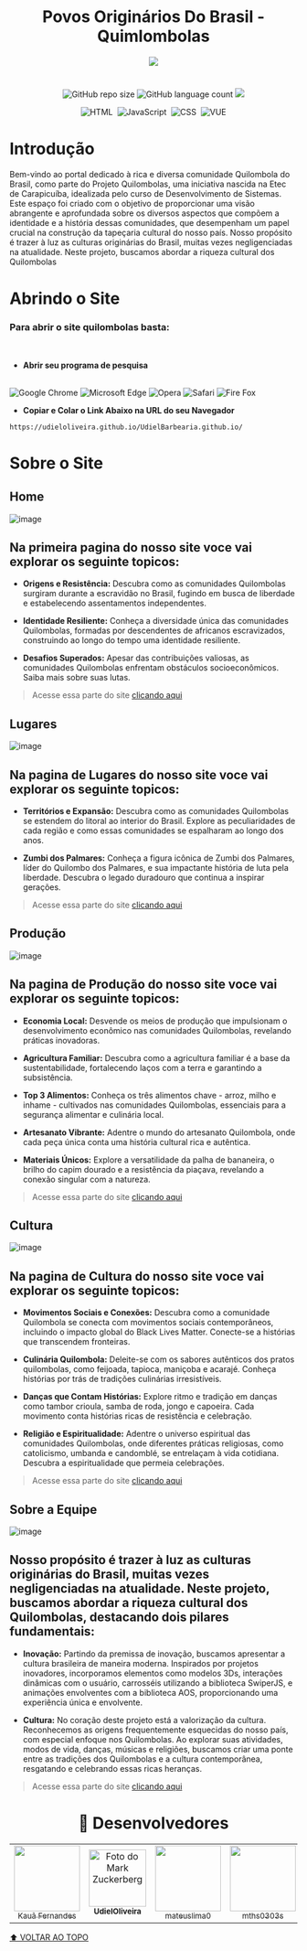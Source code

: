 
<div align="center" id="inicio">
    
# Povos Originários Do Brasil - Quimlombolas
<img src="https://github.com/UdielOliveira/CursoJavaScript/assets/113556350/331b60b5-3267-41bc-93cf-86f338e252cb"/><br>
</div>



<!---Esses são exemplos. Veja https://shields.io para outras pessoas ou para personalizar este conjunto de escudos. Você pode querer incluir dependências, status do projeto e informações de licença aqui--->
<div align="center">

#
![GitHub repo size](https://img.shields.io/github/repo-size/K1Melo/pjct-quilombolas?style=for-the-badge)
![GitHub language count](https://img.shields.io/github/languages/count/K1Melo/pjct-quilombolas?style=for-the-badge)
<img src="http://img.shields.io/static/v1?label=STATUS&message=%20FINALIZADO&color=GREEN&style=for-the-badge"/>

![HTML](https://img.shields.io/badge/HTML5-E34F26?style=for-the-badge&logo=html5&logoColor=white)&nbsp;
![JavaScript](https://img.shields.io/badge/JavaScript-F7DF1E?style=for-the-badge&logo=javascript&logoColor=black)&nbsp;
![CSS](https://img.shields.io/badge/CSS3-1572B6?style=for-the-badge&logo=css3&logoColor=white)&nbsp;
![VUE](https://img.shields.io/badge/Vue%20js-35495E?style=for-the-badge&logo=vuedotjs&logoColor=4FC08D)

</div>

# Introdução

Bem-vindo ao portal dedicado à rica e diversa comunidade Quilombola do Brasil, como parte do Projeto Quilombolas, uma iniciativa nascida na Etec de Carapicuíba, idealizada pelo curso de Desenvolvimento de Sistemas. Este espaço foi criado com o objetivo de proporcionar uma visão abrangente e aprofundada sobre os diversos aspectos que compõem a identidade e a história dessas comunidades, que desempenham um papel crucial na construção da tapeçaria cultural do nosso país. Nosso propósito é trazer à luz as culturas originárias do Brasil, muitas vezes negligenciadas na atualidade. Neste projeto, buscamos abordar a riqueza cultural dos Quilombolas

# Abrindo o Site

### Para abrir o site quilombolas basta: 
<br>

- **Abrir seu programa de pesquisa <br><br>**

![Google Chrome](https://img.shields.io/badge/Google_chrome-4285F4?style=for-the-badge&logo=Google-chrome&logoColor=white)
![Microsoft Edge](https://img.shields.io/badge/Microsoft_Edge-0078D7?style=for-the-badge&logo=Microsoft-edge&logoColor=white)
![Opera](https://img.shields.io/badge/Opera-FF1B2D?style=for-the-badge&logo=Opera&logoColor=white)
![Safari](https://img.shields.io/badge/Safari-FF1B2D?style=for-the-badge&logo=Safari&logoColor=white)
![Fire Fox](https://img.shields.io/badge/Firefox_Browser-FF7139?style=for-the-badge&logo=Firefox-Browser&logoColor=white)

- **Copiar e Colar o Link Abaixo na URL do seu Navegador <br>**
```
https://udieloliveira.github.io/UdielBarbearia.github.io/
```
# Sobre o Site

## Home

![image](https://github.com/UdielOliveira/CursoJavaScript/assets/113556350/0950b5e1-bc6b-443a-b809-5f819afc24c7)

## Na primeira pagina do nosso site voce vai explorar os seguinte topicos:

- **Origens e Resistência:**
Descubra como as comunidades Quilombolas surgiram durante a escravidão no Brasil, fugindo em busca de liberdade e estabelecendo assentamentos independentes.

- **Identidade Resiliente:**
Conheça a diversidade única das comunidades Quilombolas, formadas por descendentes de africanos escravizados, construindo ao longo do tempo uma identidade resiliente.

- **Desafios Superados:**
Apesar das contribuições valiosas, as comunidades Quilombolas enfrentam obstáculos socioeconômicos. Saiba mais sobre suas lutas.

> Acesse essa parte do site [clicando aqui](https://pjct-quilombolas.vercel.app/)

## Lugares

![image](https://github.com/UdielOliveira/CursoJavaScript/assets/113556350/3298089f-1ac9-4abb-abfe-7854c93c7c77)

## Na pagina de Lugares do nosso site voce vai explorar os seguinte topicos:

- **Territórios e Expansão:**
Descubra como as comunidades Quilombolas se estendem do litoral ao interior do Brasil. Explore as peculiaridades de cada região e como essas comunidades se espalharam ao longo dos anos.

- **Zumbi dos Palmares:**
Conheça a figura icônica de Zumbi dos Palmares, líder do Quilombo dos Palmares, e sua impactante história de luta pela liberdade. Descubra o legado duradouro que continua a inspirar gerações.

> Acesse essa parte do site [clicando aqui](https://pjct-quilombolas.vercel.app/lugares)

## Produção

![image](https://github.com/UdielOliveira/CursoJavaScript/assets/113556350/0a57ba0a-efdf-4439-bb60-406dd38d1c96)

## Na pagina de Produção do nosso site voce vai explorar os seguinte topicos:

- **Economia Local:**
Desvende os meios de produção que impulsionam o desenvolvimento econômico nas comunidades Quilombolas, revelando práticas inovadoras.

- **Agricultura Familiar:**
Descubra como a agricultura familiar é a base da sustentabilidade, fortalecendo laços com a terra e garantindo a subsistência.

- **Top 3 Alimentos:**
Conheça os três alimentos chave - arroz, milho e inhame - cultivados nas comunidades Quilombolas, essenciais para a segurança alimentar e culinária local.

- **Artesanato Vibrante:**
Adentre o mundo do artesanato Quilombola, onde cada peça única conta uma história cultural rica e autêntica.

- **Materiais Únicos:**
Explore a versatilidade da palha de bananeira, o brilho do capim dourado e a resistência da piaçava, revelando a conexão singular com a natureza.

> Acesse essa parte do site [clicando aqui](https://pjct-quilombolas.vercel.app/producao)

## Cultura

![image](https://github.com/UdielOliveira/CursoJavaScript/assets/113556350/f0aa9059-cb46-4452-9a4b-daa9c70504cf)

## Na pagina de Cultura do nosso site voce vai explorar os seguinte topicos:

- **Movimentos Sociais e Conexões:**
Descubra como a comunidade Quilombola se conecta com movimentos sociais contemporâneos, incluindo o impacto global do Black Lives Matter. Conecte-se a histórias que transcendem fronteiras.

- **Culinária Quilombola:**
Deleite-se com os sabores autênticos dos pratos quilombolas, como feijoada, tapioca, maniçoba e acarajé. Conheça histórias por trás de tradições culinárias irresistíveis.

- **Danças que Contam Histórias:**
Explore ritmo e tradição em danças como tambor crioula, samba de roda, jongo e capoeira. Cada movimento conta histórias ricas de resistência e celebração.

- **Religião e Espiritualidade:**
Adentre o universo espiritual das comunidades Quilombolas, onde diferentes práticas religiosas, como catolicismo, umbanda e candomblé, se entrelaçam à vida cotidiana. Descubra a espiritualidade que permeia celebrações.

> Acesse essa parte do site [clicando aqui](https://pjct-quilombolas.vercel.app/cultura)


## Sobre a Equipe

![image](https://github.com/UdielOliveira/CursoJavaScript/assets/113556350/29031b48-0f95-454e-8bab-1e156b6ab7ea)

## Nosso propósito é trazer à luz as culturas originárias do Brasil, muitas vezes negligenciadas na atualidade. Neste projeto, buscamos abordar a riqueza cultural dos Quilombolas, destacando dois pilares fundamentais:

- **Inovação:**
Partindo da premissa de inovação, buscamos apresentar a cultura brasileira de maneira moderna. Inspirados por projetos inovadores, incorporamos elementos como modelos 3Ds, interações dinâmicas com o usuário, carrosséis utilizando a biblioteca SwiperJS, e animações envolventes com a biblioteca AOS, proporcionando uma experiência única e envolvente.

- **Cultura:**
No coração deste projeto está a valorização da cultura. Reconhecemos as origens frequentemente esquecidas do nosso país, com especial enfoque nos Quilombolas. Ao explorar suas atividades, modos de vida, danças, músicas e religiões, buscamos criar uma ponte entre as tradições dos Quilombolas e a cultura contemporânea, resgatando e celebrando essas ricas heranças.

> Acesse essa parte do site [clicando aqui](https://pjct-quilombolas.vercel.app/sobre)

<h1  align="center">🤝 Desenvolvedores</h1>

<table style: align="center">
    
<td align="center">
    <img loading="lazy" src="https://avatars.githubusercontent.com/u/141747747?v=4" width="115px;"><br>
  <a href="https://github.com/K1Melo">
      <sub>
          Kauã Fernandes
      </sub>
  </a>
</td>   

<td align="center">
  <a href="https://github.com/UdielOliveira">
    <img src="https://avatars.githubusercontent.com/u/113556350?v=4" width="100px;" alt="Foto do Mark Zuckerberg"/><br>
    <sub>
      <b>UdielOliveira</b>
    </sub>
  </a>
</td>  

<td align="center">
    <img loading="lazy" src="https://avatars.githubusercontent.com/u/124712760?v=4" width=115><br>
  <a href="https://github.com/mateuslima0">
      <sub>
          mateuslima0
      </sub>
  </a>
</td>   

<td align="center">
    <img loading="lazy" src="https://avatars.githubusercontent.com/u/124270001?v=4" width=115><br>
  <a href="https://github.com/mths0303s">
      <sub>
          mths0303s
      </sub>
  </a>
</td>   

<td align="center">
    <img loading="lazy" src="https://avatars.githubusercontent.com/u/124712609?v=4" width=115><br>
  <a href="https://github.com/matmizuno">
      <sub>
          matmizuno
      </sub>
  </a>
</td> 
</table>
    
[⬆ VOLTAR AO TOPO](#inicio)<br>
